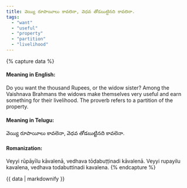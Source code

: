 ```yaml
---
title: వెయ్యి రూపాయీలు కావలెనా, వెధవ తోడబుట్టినది కావలెనా.
tags:
  - "want"
  - "useful"
  - "property"
  - "partition"
  - "livelihood"
---
```


{% capture data %}
#### Meaning in English:
Do you want the thousand Rupees, or the widow sister?
Among the Vaishnava Brahmans the widows make themselves very useful and earn something for their livelihood. The proverb refers to a partition of the property.

#### Meaning in Telugu:
వెయ్యి రూపాయీలు కావలెనా, వెధవ తోడబుట్టినది కావలెనా.

#### Romanization:
Veyyi rūpāyīlu kāvalenā, vedhava tōḍabuṭṭinadi kāvalenā.
Veyyi rupayilu kavalena, vedhava todabuttinadi kavalena.
{% endcapture %}

{{ data | markdownify }}

